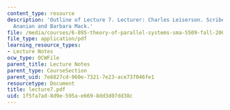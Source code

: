 ```yaml
---
content_type: resource
description: 'Outline of Lecture 7. Lecturer: Charles Leiserson. Scribe: C. Scott
  Ananian and Barbara Mack.'
file: /media/courses/6-895-theory-of-parallel-systems-sma-5509-fall-2003/1f5fa7ad8d9e595ae6698dd3d07dd38c_lecture7.pdf
file_type: application/pdf
learning_resource_types:
- Lecture Notes
ocw_type: OCWFile
parent_title: Lecture Notes
parent_type: CourseSection
parent_uid: 7e6827cd-960e-7321-7e23-ace737046fe1
resourcetype: Document
title: lecture7.pdf
uid: 1f5fa7ad-8d9e-595a-e669-8dd3d07dd38c
---
```

